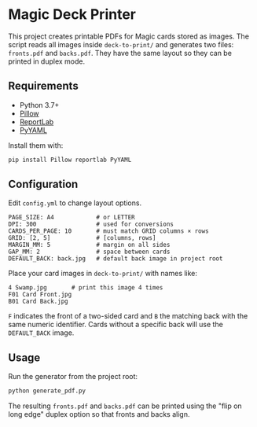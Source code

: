 # Magic Deck Printer

This project creates printable PDFs for Magic cards stored as images. The
script reads all images inside `deck-to-print/` and generates two files:
`fronts.pdf` and `backs.pdf`. They have the same layout so they can be
printed in duplex mode.

## Requirements

- Python 3.7+
- [Pillow](https://pypi.org/project/Pillow/)
- [ReportLab](https://pypi.org/project/reportlab/)
- [PyYAML](https://pypi.org/project/PyYAML/)

Install them with:

```bash
pip install Pillow reportlab PyYAML
```

## Configuration

Edit `config.yml` to change layout options.

```
PAGE_SIZE: A4            # or LETTER
DPI: 300                 # used for conversions
CARDS_PER_PAGE: 10       # must match GRID columns × rows
GRID: [2, 5]             # [columns, rows]
MARGIN_MM: 5             # margin on all sides
GAP_MM: 2                # space between cards
DEFAULT_BACK: back.jpg   # default back image in project root
```

Place your card images in `deck-to-print/` with names like:

```
4 Swamp.jpg       # print this image 4 times
F01 Card Front.jpg
B01 Card Back.jpg
```

`F` indicates the front of a two-sided card and `B` the matching back with
the same numeric identifier. Cards without a specific back will use the
`DEFAULT_BACK` image.

## Usage

Run the generator from the project root:

```bash
python generate_pdf.py
```

The resulting `fronts.pdf` and `backs.pdf` can be printed using the
"flip on long edge" duplex option so that fronts and backs align.
